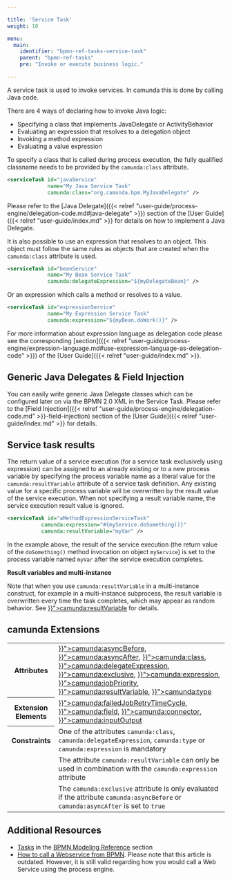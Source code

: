 ```yaml
---

title: 'Service Task'
weight: 10

menu:
  main:
    identifier: "bpmn-ref-tasks-service-task"
    parent: "bpmn-ref-tasks"
    pre: "Invoke or execute business logic."

---
```




A service task is used to invoke services. In camunda this is done by calling Java code.

<div data-bpmn-symbol="task/servicetask"></div>
<div data-bpmn-symbol="servicetask" data-bpmn-symbol-name="Service Task"></div>

There are 4 ways of declaring how to invoke Java logic:

* Specifying a class that implements JavaDelegate or ActivityBehavior
* Evaluating an expression that resolves to a delegation object
* Invoking a method expression
* Evaluating a value expression

To specify a class that is called during process execution, the fully qualified classname needs to be provided by the `camunda:class` attribute.

```xml
<serviceTask id="javaService"
             name="My Java Service Task"
             camunda:class="org.camunda.bpm.MyJavaDelegate" />
```

Please refer to the [Java Delegate]({{< relref "user-guide/process-engine/delegation-code.md#java-delegate" >}}) section of the [User Guide]({{< relref "user-guide/index.md" >}} for details on how to implement a Java Delegate.

It is also possible to use an expression that resolves to an object. This object must follow the
same rules as objects that are created when the `camunda:class` attribute is used.

```xml
<serviceTask id="beanService"
             name="My Bean Service Task"
             camunda:delegateExpression="${myDelegateBean}" />
```

Or an expression which calls a method or resolves to a value.

```xml
<serviceTask id="expressionService"
             name="My Expression Service Task"
             camunda:expression="${myBean.doWork()}" />
```

For more information about expression language as delegation code please see the corresponding
[section]({{< relref "user-guide/process-engine/expression-language.md#use-expression-language-as-delegation-code" >}})
of the [User Guide]({{< relref "user-guide/index.md" >}}.

## Generic Java Delegates & Field Injection

You can easily write generic Java Delegate classes which can be configured later on via the BPMN 2.0 XML in the Service Task. Please refer to the [Field Injection]({{< relref "user-guide/process-engine/delegation-code.md" >}}-field-injection) section of the [User Guide]({{< relref "user-guide/index.md" >}} for details.

## Service task results

The return value of a service execution (for a service task exclusively using expression) can be assigned to an already existing or to a new process variable by specifying the process variable name as a literal value for the `camunda:resultVariable` attribute of a service task definition. Any existing value for a specific process variable will be overwritten by the result value of the service execution. When not specifying a result variable name, the service execution result value is ignored.

```xml
<serviceTask id="aMethodExpressionServiceTask"
           camunda:expression="#{myService.doSomething()}"
           camunda:resultVariable="myVar" />
```

In the example above, the result of the service execution (the return value of the `doSomething()` method invocation on object `myService`) is set to the process variable named `myVar` after the service execution completes.

<div class="alert alert-warning">
  <strong>Result variables and multi-instance</strong>
  <p>
    Note that when you use <code>camunda:resultVariable</code> in a multi-instance construct, for example in a multi-instance subprocess, the result variable is overwritten every time the task completes, which may appear as random behavior. See <a href="{{< relref "reference/bpmn20/custom-extensions/extension-attributes.md#resultvariable" >}}">camunda:resultVariable</a> for details.
  </p>
</div>

## camunda Extensions

<table class="table table-striped">
  <tr>
    <th>Attributes</th>
    <td>
      <a href="{{< relref "reference/bpmn20/custom-extensions/extension-attributes.md#asyncbefore" >}}">camunda:asyncBefore</a>,
      <a href="{{< relref "reference/bpmn20/custom-extensions/extension-attributes.md#asyncafter" >}}">camunda:asyncAfter</a>,
      <a href="{{< relref "reference/bpmn20/custom-extensions/extension-attributes.md#class" >}}">camunda:class</a>,
      <a href="{{< relref "reference/bpmn20/custom-extensions/extension-attributes.md#delegateexpression" >}}">camunda:delegateExpression</a>,
      <a href="{{< relref "reference/bpmn20/custom-extensions/extension-attributes.md#exclusive" >}}">camunda:exclusive</a>,
      <a href="{{< relref "reference/bpmn20/custom-extensions/extension-attributes.md#expression" >}}">camunda:expression</a>,
      <a href="{{< relref "reference/bpmn20/custom-extensions/extension-attributes.md#jobpriority" >}}">camunda:jobPriority</a>,
      <a href="{{< relref "reference/bpmn20/custom-extensions/extension-attributes.md#resultvariable" >}}">camunda:resultVariable</a>,
      <a href="{{< relref "reference/bpmn20/custom-extensions/extension-attributes.md#type" >}}">camunda:type</a>
    </td>
  </tr>
  <tr>
    <th>Extension Elements</th>
    <td>
      <a href="{{< relref "reference/bpmn20/custom-extensions/extension-elements.md#failedjobretrytimecycle" >}}">camunda:failedJobRetryTimeCycle</a>,
      <a href="{{< relref "reference/bpmn20/custom-extensions/extension-elements.md#field" >}}">camunda:field</a>,
      <a href="{{< relref "reference/bpmn20/custom-extensions/extension-elements.md#connector" >}}">camunda:connector</a>,
      <a href="{{< relref "reference/bpmn20/custom-extensions/extension-elements.md#inputoutput" >}}">camunda:inputOutput</a>
    </td>
  </tr>
  <tr>
    <th>Constraints</th>
    <td>
      One of the attributes <code>camunda:class</code>, <code>camunda:delegateExpression</code>,
      <code>camunda:type</code> or <code>camunda:expression</code> is mandatory
    </td>
  </tr>
  <tr>
    <td></td>
    <td>
      The attribute <code>camunda:resultVariable</code> can only be used in combination with the
      <code>camunda:expression</code> attribute
    </td>
  </tr>
  <tr>
    <td></td>
    <td>
      The <code>camunda:exclusive</code> attribute is only evaluated if the attribute
      <code>camunda:asyncBefore</code> or <code>camunda:asyncAfter</code> is set to <code>true</code>
    </td>
  </tr>
</table>


## Additional Resources

* [Tasks](http://camunda.org/bpmn/reference.html#activities-task) in the [BPMN Modeling Reference](http://camunda.org/bpmn/reference.html) section
* [How to call a Webservice from BPMN](http://www.bpm-guide.de/2010/12/09/how-to-call-a-webservice-from-bpmn/). Please note that this article is outdated. However, it is still valid regarding how you would call a Web Service using the process engine.
